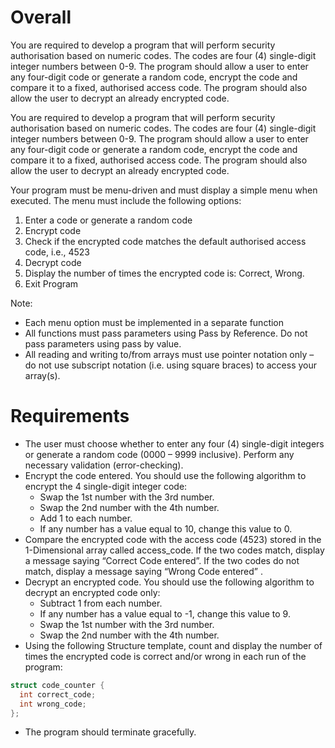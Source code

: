 # Overall
You are required to develop a program that will perform security authorisation based on numeric codes. The codes are four (4) single-digit integer numbers between 0-9. The program should allow a user to enter any four-digit code or generate a random code, encrypt the code and compare it to a fixed, authorised access code. The program should also allow the user to decrypt an already encrypted code.

You are required to develop a program that will perform security authorisation based on numeric codes. The codes are four (4) single-digit integer numbers between 0-9. The program should allow a user to enter any four-digit code or generate a random code, encrypt the code and compare it to a fixed, authorised access code. The program should also allow the user to decrypt an already encrypted code.

Your program must be menu-driven and must display a simple menu when executed. The menu must include the following options:

1. Enter a code or generate a random code
2. Encrypt code
3. Check if the encrypted code matches the default authorised access code, i.e., 4523
4. Decrypt code
5. Display the number of times the encrypted code is: Correct, Wrong.
6. Exit Program

Note:
- Each menu option must be implemented in a separate function
- All functions must pass parameters using Pass by Reference. Do not pass parameters using pass by value.
- All reading and writing to/from arrays must use pointer notation only – do not use subscript notation (i.e. using square braces) to access your array(s).

# Requirements
- The user must choose whether to enter any four (4) single-digit integers or generate a random code (0000 – 9999 inclusive). Perform any necessary validation (error-checking).
- Encrypt the code entered. You should use the following algorithm to encrypt the 4 single-digit integer code:
  - Swap the 1st number with the 3rd number.
  - Swap the 2nd number with the 4th number.
  - Add 1 to each number.
  - If any number has a value equal to 10, change this value to 0. 
- Compare the encrypted code with the access code (4523) stored in the 1-Dimensional array called access_code. If the two codes match, display a message saying “Correct Code entered”. If the two codes do not match, display a message saying “Wrong Code entered” .
- Decrypt an encrypted code. You should use the following algorithm to decrypt an encrypted code only:
  - Subtract 1 from each number.
  - If any number has a value equal to -1, change this value to 9.
  - Swap the 1st number with the 3rd number.
  - Swap the 2nd number with the 4th number.
- Using the following Structure template, count and display the number of times the encrypted code is correct and/or wrong in each run of the program:
```c
struct code_counter {
  int correct_code;
  int wrong_code;
};
```
- The program should terminate gracefully.
